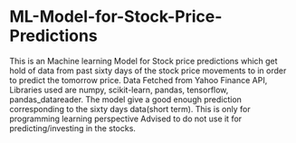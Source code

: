 # ML-Model-for-Stock-Price-Predictions
This is an Machine learning Model for Stock price predictions which get hold of data from past sixty days of the stock price movements to in order to predict the tomorrow price. Data Fetched from Yahoo Finance API, Libraries used are numpy, scikit-learn, pandas, tensorflow, pandas_datareader. The model give a good enough prediction corresponding to the sixty days data(short term). This is only for programming learning perspective Advised to do not use it for predicting/investing in the stocks.
